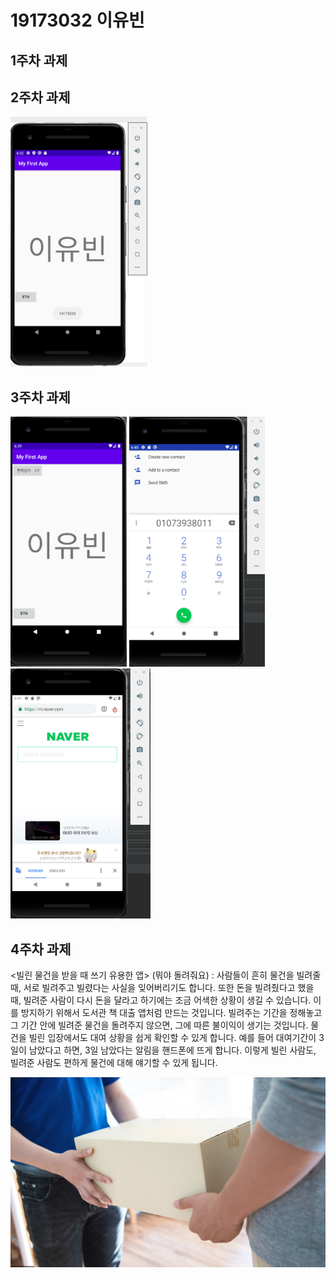 # 19173032 이유빈

## 1주차 과제

## 2주차 과제

  <img width="" height="400" src="./png/2주차.PNG"></img>

## 3주차 과제

 <img width="" height="400" src="./png/3주차.PNG"></img>
 <img width="" height="400" src="./png/3주차전화걸기.PNG"></img>
 <img width="" height="400" src="./png/3주차네이버.PNG"></img>

## 4주차 과제
   <빌린 물건을 받을 때 쓰기 유용한 앱> (뭐야 돌려줘요)
  : 사람들이 흔히 물건을 빌려줄 때, 서로 빌려주고 빌렸다는 사실을 잊어버리기도 합니다. 
    또한 돈을 빌려줬다고 했을 때, 빌려준 사람이 다시 돈을 달라고 하기에는 조금 어색한 상황이 생길 수 있습니다. 
    이를 방지하기 위해서 도서관 책 대출 앱처럼 만드는 것입니다. 빌려주는 기간을 정해놓고 그 기간 안에 빌려준 물건을 돌려주지 않으면, 그에 따른 불이익이 생기는 것입니다.
    물건을 빌린 입장에서도 대여 상황을 쉽게 확인할 수 있게 합니다. 
    예를 들어 대여기간이 3일이 남았다고 하면, 3일 남았다는 알림을 핸드폰에 뜨게 합니다. 
    이렇게 빌린 사람도, 빌려준 사람도 편하게 물건에 대해 얘기할 수 있게 됩니다. 

 <img width="" height="" src="./png/거래.PNG"></img>
  
